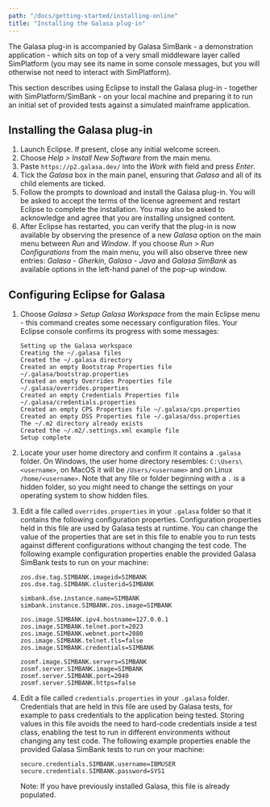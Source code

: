 ```yaml
---
path: "/docs/getting-started/installing-online"
title: "Installing the Galasa plug-in"
--- 
```


The Galasa plug-in is accompanied by Galasa SimBank - a demonstration application - which sits on top of a very small middleware layer called SimPlatform (you may see its name in some console messages, but you will otherwise not need to interact with SimPlatform).

<!-- Later, you are likely to want to enhance your test capabilities and exploit Galasa's ability to integrate with automated CI/CD pipelines and a Kubernetes or equivalent container orchestration environment. Other similar but more complex scenarios are also possible, and may be required if your situation demands it. -->

This section describes using Eclipse to install the Galasa plug-in - together with SimPlatform/SimBank - on your local machine and preparing it to run an initial set of provided tests against a simulated mainframe application.


## Installing the Galasa plug-in

1. Launch Eclipse. If present, close any initial welcome screen.
1. Choose _Help > Install New Software_ from the main menu.
1. Paste `https://p2.galasa.dev/` into the _Work with_ field and press _Enter_.
1. Tick the _Galasa_ box in the main panel, ensuring that _Galasa_ and all of its child elements are ticked.
1. Follow the prompts to download and install the Galasa plug-in. You will be asked to accept the terms of the license agreement and restart Eclipse to complete the installation. You may also be asked to acknowledge and agree that you are installing unsigned content.
1. After Eclipse has restarted, you can verify that the plug-in is now available by observing the presence of a new _Galasa_ option on the main menu between _Run_ and _Window_. If you choose _Run > Run Configurations_ from the main menu, you will also observe three new entries: _Galasa - Gherkin_, _Galasa - Java_ and _Galasa SimBank_ as available options in the left-hand panel of the pop-up window.

## Configuring Eclipse for Galasa

<!-- 1. If it is running, close Eclipse. -->
<!-- 1. Check to see if you have a `.galasa` folder in your user home directory - create it if there isn't one. On Windows, the user home directory resembles: `C:\Users\<username>`, on MacOS or Linux, entering `cd ~` in a terminal takes you to your user home directory, whatever it has been configured to be.
1. Create two empty files in your .galasa folder:
```
bootstrap.properties
dss.properties
``` -->

1. Choose _Galasa > Setup Galasa Workspace_ from the main Eclipse menu - this command creates some necessary configuration files. Your Eclipse console confirms its progress with some messages:

   ```
   Setting up the Galasa workspace
   Creating the ~/.galasa files
   Created the ~/.galasa directory
   Created an empty Bootstrap Properties file ~/.galasa/bootstrap.properties
   Created an empty Overrides Properties file ~/.galasa/overrides.properties
   Created an empty Credentials Properties file ~/.galasa/credentials.properties
   Created an empty CPS Properties file ~/.galasa/cps.properties
   Created an empty DSS Properties file ~/.galasa/dss.properties
   The ~/.m2 directory already exists
   Created the ~/.m2/.settings.xml example file
   Setup complete
   ```
1. Locate your user home directory and confirm it contains a `.galasa` folder. On Windows, the user home directory resembles: `C:\Users\<username>`, on MacOS it will be `/Users/<username>` and on Linux `/home/<username>`.  Note that any file or folder beginning with a `.` is a hidden folder, so you might need to change the settings on your operating system to show hidden files.
1. Edit a file called `overrides.properties` in your `.galasa` folder so that it contains the following configuration properties. Configuration properties held in this file are used by Galasa tests at runtime. You can change the value of the properties that are set in this file to enable you to run tests against different configurations without changing the test code. The following example configuration properties enable the provided Galasa SimBank tests to run on your machine:

   ```properties
   zos.dse.tag.SIMBANK.imageid=SIMBANK
   zos.dse.tag.SIMBANK.clusterid=SIMBANK

   simbank.dse.instance.name=SIMBANK
   simbank.instance.SIMBANK.zos.image=SIMBANK

   zos.image.SIMBANK.ipv4.hostname=127.0.0.1
   zos.image.SIMBANK.telnet.port=2023
   zos.image.SIMBANK.webnet.port=2080
   zos.image.SIMBANK.telnet.tls=false
   zos.image.SIMBANK.credentials=SIMBANK

   zosmf.image.SIMBANK.servers=SIMBANK
   zosmf.server.SIMBANK.image=SIMBANK
   zosmf.server.SIMBANK.port=2040
   zosmf.server.SIMBANK.https=false
   ```
1. Edit a file called `credentials.properties` in your `.galasa` folder. Credentials that are held in this file are used by Galasa tests, for example to pass credentials to the application being tested. Storing values in this file avoids the need to hard-code credentials inside a test class, enabling the test to run in different environments without changing any test code. The following example properties enable the provided Galasa SimBank tests to run on your machine:

   ```properties
   secure.credentials.SIMBANK.username=IBMUSER
   secure.credentials.SIMBANK.password=SYS1
   ```

   Note: If you have previously installed Galasa, this file is already populated.
      <!-- 1. Create an `.m2` folder in your user home directory (the same place as your `.galasa` folder) and inside, place a `settings.xml` file with the contents:

```
<settings xmlns="http://maven.apache.org/SETTINGS/1.0.0"
          xmlns:xsi="http://www.w3.org/2001/XMLSchema-instance"
          xsi:schemaLocation="http://maven.apache.org/SETTINGS/1.0.0 http://maven.apache.org/xsd/settings-1.0.0.xsd">
    <pluginGroups>
        <pluginGroup>dev.galasa</pluginGroup>
    </pluginGroups>
     
    <profiles>
        <profile>
            <id>galasa</id>
            <activation>
                <activeByDefault>true</activeByDefault>
            </activation>
            <repositories>
                <repository>
                    <id>maven.central</id>
                    <url>https://repo.maven.apache.org/maven2/</url>
                </repository>
                <!-- To use the bleeding edge version of galasa, use the development obr
                <repository>
                    <id>galasa.repo</id>
                    <url>https://development.galasa.dev/main/maven-repo/obr</url> 
                </repository>
                -->
            </repositories>
            <pluginRepositories>
                <pluginRepository>
                    <id>maven.central</id>
                    <url>https://repo.maven.apache.org/maven2/</url>
                </pluginRepository>
                <!-- To use the bleeding edge version of galasa, use the development obr
                <pluginRepository>
                    <id>galasa.repo</id>    
                    <url>https://development.galasa.dev/main/maven-repo/obr</url> 
                </pluginRepository>
                -->
             </pluginRepositories>
         </profile>
     </profiles>
</settings>
```

1. Launch Eclipse.
1. Choose _Window > Preferences_ and then _Maven > User Settings_.
1. Complete the _Global Setting_ field by pressing _Browse_ and navigating to the `settings.xml` file you just set up. Press _Apply_ and _Close_ when finished.
1. Choose _Window > Preferences > Galasa_ 
1. Complete the _Remote Maven URI_ field as `https://repo.maven.apache.org/maven2/`
1. Click _Apply and Close_. -->

Your local Eclipse Galasa installation is now ready for some work. Start by [exploring Galasa Simbank](/docs/getting-started/simbank) to help you to learn about the Galasa basics. 
